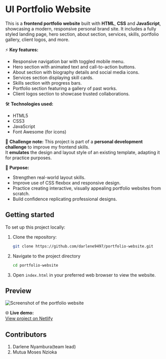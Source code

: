 # UI Portfolio Website

This is a **frontend portfolio website** built with **HTML**, **CSS** and **JavaScript**, showcasing a modern, responsive personal brand site. It includes a fully styled landing page, hero section, about section, services, skills, portfolio gallery, client logos, and more.

⚡ **Key features:**
- Responsive navigation bar with toggled mobile menu.
- Hero section with animated text and call-to-action buttons.
- About section with biography details and social media icons.
- Services section displaying skill cards.
- Skills section with progress bars.
- Portfolio section featuring a gallery of past works.
- Client logos section to showcase trusted collaborations.

🛠 **Technologies used:**
- HTML5
- CSS3
- JavaScript
- Font Awesome (for icons)

🚀 **Challenge note:**
This project is part of a **personal development challenge** to improve my frontend skills.  
It **emulates** the design and layout style of an existing template, adapting it for practice purposes.

🎯 **Purpose:**
- Strengthen real-world layout skills.
- Improve use of CSS flexbox and responsive design.
- Practice creating interactive, visually appealing portfolio websites from scratch.
- Build confidence replicating professional designs.

## Getting started

To set up this project locally:

1. Clone the repository:
   ```bash
   git clone https://github.com/darlene9497/portfolio-website.git
   ```
2. Navigate to the project directory
   ```bash
   cd portfolio-website
    ```
3. Open ```index.html``` in your preferred web browser to view the website.

## Preview

![Screenshot of the portfolio website](./portfolio-website.png)

🌐 **Live demo:**  
[View project on Netlify](https://portfolio-website-replica.netlify.app/)

## Contributors
1. Darlene Nyambura(team lead)
2. Mutua Moses Nzioka
